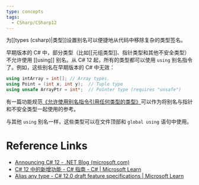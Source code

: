 ```yaml
---
type: concepts
tags:
  - CSharp/CSharp12
---
```


为[[types (csharp)|类型]]设置别名可以便捷地从代码中移除复杂的类型签名。

早期版本的 C# 中，部分类型（比如[[元组类型]]、指针类型和其他不安全类型）不允许使用 [[using]] 别名。从 C# 12 起，所有的类型都可以使用 `using` 别名指令了。例如，这些别名在早期版本的 C# 中无效：

```csharp
using intArray = int[]; // Array types.
using Point = (int x, int y);  // Tuple type
using unsafe ArrayPtr = int*;  // Pointer type (requires "unsafe")
```

有一篇功能规范[《允许使用别名指令引用任何类型的类型》](<(https://learn.microsoft.com/dotnet/csharp/language-reference/proposals/csharp-12.0/using-alias-types)>)可以作为将别名与指针和不安全类型一起使用的参考。

与其他 `using` 别名一样，这些类型可以在文件顶部和 `global using` 语句中使用。

# Reference Links

- [Announcing C# 12 - .NET Blog (microsoft.com)](https://devblogs.microsoft.com/dotnet/announcing-csharp-12/#alias-any-type)
- [C# 12 中的新增功能 - C# 指南 - C# | Microsoft Learn](https://learn.microsoft.com/zh-cn/dotnet/csharp/whats-new/csharp-12#alias-any-type)
- [Alias any type - C# 12.0 draft feature specifications | Microsoft Learn](https://learn.microsoft.com/en-gb/dotnet/csharp/language-reference/proposals/csharp-12.0/using-alias-types)